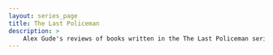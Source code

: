 ```yaml
---
layout: series_page
title: The Last Policeman
description: >
    Alex Gude's reviews of books written in the The Last Policeman series.
---
```

